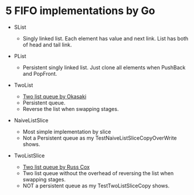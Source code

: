 # 5 FIFO implementations by Go

* SList
  * Singly linked list. Each element has value and next link. List has both of head and tail link.
  
* PList
  * Persistent singly linked list. Just clone all elements when PushBack and PopFront. 
  
* TwoList
  * [Two list queue by Okasaki](https://www.amazon.co.jp/-/en/Chris-Okasaki/dp/0521631246)
  * Persistent queue.
  * Reverse the list when swapping stages.
  
* NaiveListSlice
  * Most simple implementation by slice
  * Not a Persistent queue as my TestNaiveListSliceCopyOverWrite shows.
  
* TwoListSlice
  * [Two list queue by Russ Cox](https://github.com/golang/go/blob/682a1d2176b02337460aeede0ff9e49429525195/src/net/http/transport.go#L1242-L1306)
  * Two list queue without the overhead of reversing the list when swapping stages.
  * NOT a persistent queue as my TestTwoListSliceCopy shows.
